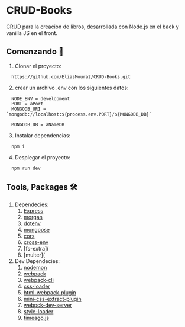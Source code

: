 # CRUD-Books
CRUD para la creacion de libros, desarrollada con Node.js en el back y vanilla JS en el front.
## Comenzando 🚀
1. Clonar el proyecto: 
```
  https://github.com/EliasMoura2/CRUD-Books.git
```
2. crear un archivo .env con los siguientes datos:
```
  NODE_ENV = development
  PORT = aPort
  MONGODB_URI = `mongodb://localhost:${process.env.PORT}/${MONGODB_DB}`

  MONGODB_DB = aNameDB
```
3. Instalar dependencias:
```
  npm i
```
4. Desplegar el proyecto:
```
  npm run dev
```
## Tools, Packages 🛠️
1. Dependecies:
   1. [Express](https://expressjs.com/)
   2. [morgan](https://www.npmjs.com/package/morgan)
   3. [dotenv](https://www.npmjs.com/package/dotenv)
   4. [mongoose](https://mongoosejs.com/)
   5. [cors](https://www.npmjs.com/package/cors)
   6. [cross-env](https://www.npmjs.com/package/cross-env)
   7. [fs-extra](
   8. [multer](
2. Dev Dependecies:
   1. [nodemon](https://nodemon.io/)
   2. [webpack](https://www.webpack.com.ar/)
   3. [webpack-cli](https://webpack.js.org/api/cli/)
   4. [css-loader](https://webpack.js.org/loaders/css-loader/)
   5. [html-webpack-plugin](https://webpack.js.org/plugins/html-webpack-plugin/)
   6. [mini-css-extract-plugin](https://webpack.js.org/plugins/mini-css-extract-plugin/)
   7. [webpck-dev-server](https://webpack.js.org/configuration/dev-server/)
   5. [style-loader](https://www.npmjs.com/package/styles-loader)
   6. [timeago.js](https://www.npmjs.com/package/timeago.js/v/4.0.0-beta.3)
    
    
    
